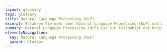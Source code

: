 ```yaml
---
layout: glossary
tags: glossary
title: Natural Language Processing (NLP)
excerpt: Erfahren Sie mehr über Natural Language Processing (NLP) und wie es Computern ermöglicht, menschliche Sprache zu verstehen, interpretieren und generieren. NLP umfasst Techniken zur Verarbeitung von Kontext, Grammatik und sentimentalen Nuancen, und findet Anwendung in Chatbots, Textanalyse, Spracherkennung und maschinellem Übersetzen. Erleben Sie, wie Maschinen Texte lesen und Audios interpretieren können.
summary: Natural Language Processing (NLP) ist ein Teilgebiet der Künstlichen Intelligenz, das sich mit der Interaktion zwischen Computern und menschlicher Sprache beschäftigt. NLP umfasst Techniken, die es Computern ermöglichen, menschliche Sprache zu [verstehen](/glossar/natural-language-understanding), zu interpretieren und zu [generieren](/glossar/natural-language-generation). Dies geschieht durch das Verstehen des Kontexts, der Grammatik und der sentimentalen Nuancen der Sprache. NLP hat vielfältige Anwendungen, wie Chatbots, Textanalyse, Spracherkennung und maschinelles Übersetzen. Es ermöglicht Maschinen, Texte zu lesen, Audios zu hören und diese Informationen nach unserem Verständnis zu interpretieren.
eleventyNavigation:
  key: Natural Language Processing (NLP)
  parent: Glossar
---
```


 